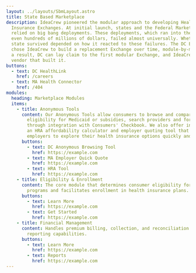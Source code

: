 ```yaml
---
layout: ../layouts/SbmLayout.astro
title: State Based Marketplace
description: IdeaCrew pioneered the modular approach to developing Health
  Insurance Exchanges. At initial launch, states and the Federal Marketplace
  relied on big bang deployments. These deployments, which ran into the tens and
  even hundreds of millions of dollars, failed almost universally. Whether a
  state survived depended on how it reacted to these failures. The DC Exchange
  chose IdeaCrew to build a replacement Exchange over time, module-by-module. As
  a result, DC can lay claim to the first modular Exchange, and IdeaCrew is the
  vendor that built it.
buttons:
  - text: DC HealthLink
    href: /careers
  - text: MA Health Connector
    href: /404
modules:
  heading: Marketplace Modules
  items:
    - title: Anonymous Tools
      content: Our Anonymous Tools allow consumers to browse and compare plans, check
        eligibility for Medicaid or subsidies, search providers and formulary
        through integration with Consumers' Checkbook. We also offer individuals
        an HRA affordability calculator and employer quoting tool that allows
        employers to explore their health insurance options quickly and simply.
      buttons:
        - text: DC Anonymous Browsing Tool
          href: https://example.com
        - text: MA Employer Quick Quote
          href: https://example.com
        - text: HRA Tool
          href: https://example.com
    - title: Eligibility & Enrollment
      content: The core module that determines consumer eligibility for various
        programs and facilitates enrollment in health insurance plans.
      buttons:
        - text: Learn More
          href: https://example.com
        - text: Get Started
          href: https://example.com
    - title: Financial Management
      content: Handles premium billing, collection, and reconciliation with robust
        reporting capabilities.
      buttons:
        - text: Learn More
          href: https://example.com
        - text: Reports
          href: https://example.com
---
```

